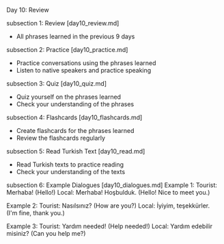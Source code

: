 Day 10: Review

subsection 1: Review [day10_review.md]
- All phrases learned in the previous 9 days

subsection 2: Practice [day10_practice.md]
- Practice conversations using the phrases learned
- Listen to native speakers and practice speaking

subsection 3: Quiz [day10_quiz.md]
- Quiz yourself on the phrases learned
- Check your understanding of the phrases

subsection 4: Flashcards [day10_flashcards.md]
- Create flashcards for the phrases learned
- Review the flashcards regularly

subsection 5: Read Turkish Text [day10_read.md]
- Read Turkish texts to practice reading
- Check your understanding of the texts

subsection 6: Example Dialogues [day10_dialogues.md]
Example 1:
Tourist: Merhaba! (Hello!)
Local: Merhaba! Hoşbulduk. (Hello! Nice to meet you.)

Example 2:
Tourist: Nasılsınız? (How are you?)
Local: İyiyim, teşekkürler. (I'm fine, thank you.)

Example 3:
Tourist: Yardım needed! (Help needed!)
Local: Yardım edebilir misiniz? (Can you help me?)
